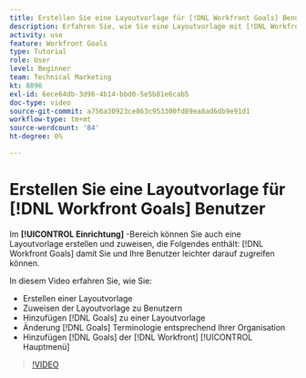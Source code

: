 ```yaml
---
title: Erstellen Sie eine Layoutvorlage für [!DNL Workfront Goals] Benutzer
description: Erfahren Sie, wie Sie eine Layoutvorlage mit [!DNL Workfront Goals], assign the layout template to users, and change [!DNL Goals] -Terminologie an Ihre Organisation anpassen.
activity: use
feature: Workfront Goals
type: Tutorial
role: User
level: Beginner
team: Technical Marketing
kt: 8896
exl-id: 6ece64db-3d96-4b14-bbd0-5e5b81e6cab5
doc-type: video
source-git-commit: a756a30923ce863c953300fd89ea8ad6db9e91d1
workflow-type: tm+mt
source-wordcount: '84'
ht-degree: 0%

---
```


# Erstellen Sie eine Layoutvorlage für [!DNL Workfront Goals] Benutzer

Im **[!UICONTROL Einrichtung]** -Bereich können Sie auch eine Layoutvorlage erstellen und zuweisen, die Folgendes enthält: [!DNL Workfront Goals] damit Sie und Ihre Benutzer leichter darauf zugreifen können.

In diesem Video erfahren Sie, wie Sie:

* Erstellen einer Layoutvorlage
* Zuweisen der Layoutvorlage zu Benutzern
* Hinzufügen [!DNL Goals] zu einer Layoutvorlage
* Änderung [!DNL Goals] Terminologie entsprechend Ihrer Organisation
* Hinzufügen [!DNL Goals] der [!DNL Workfront] [!UICONTROL Hauptmenü]

>[!VIDEO](https://video.tv.adobe.com/v/335190/?quality=12&learn=on)

<!--
Learn more graphic
-->
